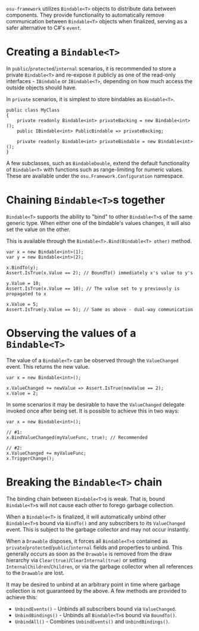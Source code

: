 `osu-framework` utilizes `Bindable<T>` objects to distribute data between components. They provide functionality to automatically remove communication between `Bindable<T>` objects when finalized, serving as a safer alternative to C#'s `event`.

Creating a `Bindable<T>`
========================

In `public`/`protected`/`internal` scenarios, it is recommended to store a private `Bindable<T>` and re-expose it publicly as one of the read-only interfaces - `IBindable` or `IBindable<T>`, depending on how much access the outside objects should have. 

In `private` scenarios, it is simplest to store bindables as `Bindable<T>`.

```
public class MyClass
{
    private readonly Bindable<int> privateBacking = new Bindable<int>();
    public IBindable<int> PublicBindable => privateBacking;

    private readonly Bindable<int> privateBindable = new Bindable<int>();
}
```

A few subclasses, such as `BindableDouble`, extend the default functionality of `Bindable<T>` with functions such as range-limiting for numeric values. These are available under the `osu.Framework.Configuration` namespace.

Chaining `Bindable<T>`s together
===========================

`Bindable<T>` supports the ability to "bind" to other `Bindable<T>`s of the same generic type. When either one of the bindable's values changes, it will also set the value on the other.

This is available through the `Bindable<T>.Bind(Bindable<T> other)` method.

```
var x = new Bindable<int>(1);
var y = new Bindable<int>(2);

x.BindTo(y);
Assert.IsTrue(x.Value == 2); // BoundTo() immediately x's value to y's

y.Value = 10;
Assert.IsTrue(x.Value == 10); // The value set to y previously is propagated to x

x.Value = 5;
Assert.IsTrue(y.Value == 5); // Same as above - dual-way communication
```

Observing the values of a `Bindable<T>`
=======================================

The value of a `Bindable<T>` can be observed through the `ValueChanged` event. This returns the new value.

```
var x = new Bindable<int>();

x.ValueChanged += newValue => Assert.IsTrue(newValue == 2);
x.Value = 2;
```

In some scenarios it may be desirable to have the `ValueChanged` delegate invoked once after being set. It is possible to achieve this in two ways:

```
var x = new Bindable<int>();

// #1:
x.BindValueChanged(myValueFunc, true); // Recommended

// #2:
x.ValueChanged += myValueFunc;
x.TriggerChange();
```

Breaking the `Bindable<T>` chain
================================

The binding chain between `Bindable<T>`s is weak. That is, bound `Bindable<T>`s will not cause each other to forego garbage collection.

When a `Bindable<T>` is finalized, it will automatically unbind other `Bindable<T>`s bound via `BindTo()` and any subscribers to its `ValueChanged` event. This is subject to the garbage collector and may not occur instantly.

When a `Drawable` disposes, it forces all `Bindable<T>`s contained as `private`/`protected`/`public`/`internal` fields and properties to unbind. This generally occurs as soon as the `Drawable` is removed from the draw hierarchy via `Clear(true)`/`ClearInternal(true)` or setting `InternalChildren`/`Children`, or via the garbage collector when all references to the `Drawable` are lost.

It may be desired to unbind at an arbitrary point in time where garbage collection is not guaranteed by the above. A few methods are provided to achieve this:

* `UnbindEvents()` - Unbinds all subscribers bound via `ValueChanged`.
* `UnbindBindings()` - Unbinds all `Bindable<T>`s bound via `BoundTo()`.
* `UnbindAll()` - Combines `UnbindEvents()` and `UnbindBindings()`.